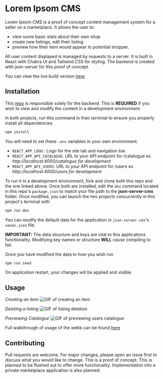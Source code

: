 # Lorem Ipsom CMS

Lorem Ipsom CMS is a proof of concept content management system for a seller on a marketplace. It allows the user to:

- view some basic stats about their own shop
- create new listings, edit their listing
- preview how their item would appear to potential shopper.

All user content displayed is managed by requests to a server. It is built in React with Chakra UI and Tailwind CSS for styling. The backend is created with json-server for this proof of concept.

You can view the live build version [here](https://phase-2.vercel.app/welcome)

## Installation

This [repo](https://github.com/Paper-Byte/json-server-cms) is responsible solely for the backend. This is **REQUIRED** if you wish to view and modify the content in a development environment.

In both projects, run this command in their terminal to ensure you properly install all dependencies.

```bash
npm install
```

You will need to set these `.env` variables in your own environment.

- `REACT_APP_LOGO` : Logo for the site tab and navigation bar.
- `REACT_APP_API_CATALOGUE`: URL to your API endpoint for /catalogue
  _ex. http://localhost:4000/catalogue for development_
- `REACT_APP_API_USERS`: URL to your API endpoint for /users
  _ex. http://localhost:4000/users for development_

To run it in a development environment, fork and clone both this repo and the one linked above. Once both are installed, edit the `dev` command located in this repo's `package.json` to match your file path to the **json-server-cms** folder. Once modified, you can launch the two projects _concurrently_ in this project's terminal with

```bash
npm run dev
```

You can modify the default data for the application in `json-server-cms`'s `seeds.json` file.

**IMPORTANT:** The data structure and keys are vital to this applications functionality. Modifying key names or structure **WILL** cause compiling to fail.

Once you have modified the data to how you wish run

```bash
npm run seed
```

On application restart, your changes will be applied and visible.

## Usage

_Creating an item_
![GIF of creating an item](https://media3.giphy.com/media/v1.Y2lkPTc5MGI3NjExNnZocnZ1c2E0dG9raWJmczlnMTU1M2VuOGFjdW5iMnZwaTl2cTVubyZlcD12MV9pbnRlcm5hbF9naWZfYnlfaWQmY3Q9Zw/jwtGynBVEL48VvsakJ/giphy.gif)

_Deleting a listing_
![GIF of listing deletion](https://media2.giphy.com/media/v1.Y2lkPTc5MGI3NjExdDZieTJianZmbWo3eHhtMXNmYm1peDQ1N3kza2dkZzVocXgxZHlodiZlcD12MV9pbnRlcm5hbF9naWZfYnlfaWQmY3Q9Zw/lw6OP0uIj2eD2SlnUW/giphy.gif)

_Previewing Catalogue_
![GIF of previewing users catalogue](https://media1.giphy.com/media/v1.Y2lkPTc5MGI3NjExM3I4dmYzbzQ4cXB0Yzg1dzIzMjI1d2FzN2cwdmRrNTdvdGR6Y3hqNCZlcD12MV9pbnRlcm5hbF9naWZfYnlfaWQmY3Q9Zw/m3J2bevnCEL3JhRSkC/giphy.gif)

Full walkthrough of usage of the webb can be found [here](https://youtu.be/8WiAF672UBM)

## Contributing

Pull requests are welcome. For major changes, please open an issue first
to discuss what you would like to change. This is a proof of concept. This is planned to be flushed out to offer more functionality. Implementation into a private marketplace application is also planned.
